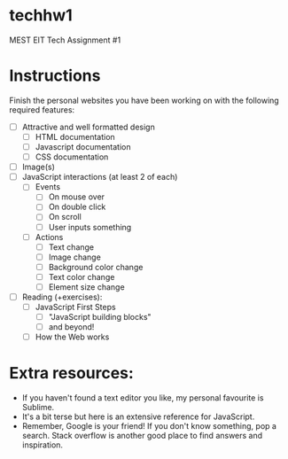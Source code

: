 # techhw1
MEST EIT Tech Assignment #1

# Instructions
Finish the personal websites you have been working on with the following required features:
- [ ] Attractive and well formatted design
   - [ ] HTML documentation
   - [ ] Javascript documentation
   - [ ] CSS documentation
- [ ] Image(s)
- [ ] JavaScript interactions (at least 2 of each)
    - [ ] Events
        - [ ] On mouse over
        - [ ] On double click
        - [ ] On scroll
        - [ ] User inputs something
    - [ ] Actions
        - [ ] Text change
        - [ ] Image change
        - [ ] Background color change
        - [ ] Text color change
        - [ ] Element size change
- [ ] Reading (+exercises):
   - [ ] JavaScript First Steps 
      - [ ] "JavaScript building blocks" 
      - [ ] and beyond!
   - [ ] How the Web works

# Extra resources:
* If you haven't found a text editor you like, my personal favourite is Sublime.
* It's a bit terse but here is an extensive reference for JavaScript.
* Remember, Google is your friend! If you don't know something, pop a search. Stack overflow is another good place to find answers and inspiration.
